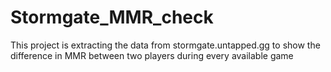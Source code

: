 # Stormgate_MMR_check
This project is extracting the data from stormgate.untapped.gg to show the difference in MMR between two players during every available game
